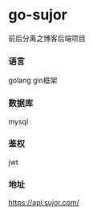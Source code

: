 # go-sujor
前后分离之博客后端项目

### 语言
golang gin框架

### 数据库
mysql

### 鉴权
jwt

### 地址
https://api.sujor.com/